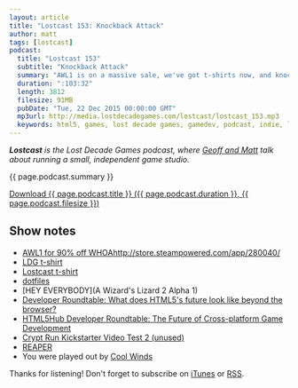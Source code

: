 ```yaml
---
layout: article
title: "Lostcast 153: Knockback Attack"
author: matt
tags: [lostcast]
podcast:
  title: "Lostcast 153"
  subtitle: "Knockback Attack"
  summary: "AWL1 is on a massive sale, we've got t-shirts now, and knockback is cool let's discuss! Also general Christmas cheer or whatever."
  duration: ":103:32"
  length: 3812
  filesize: 91MB
  pubDate: "Tue, 22 Dec 2015 00:00:00 GMT"
  mp3url: http://media.lostdecadegames.com/lostcast/lostcast_153.mp3
  keywords: html5, games, lost decade games, gamedev, podcast, indie, lostcast
---
```

_**Lostcast** is the Lost Decade Games podcast, where [Geoff and Matt](/about/) talk about running a small, independent game studio._

{{ page.podcast.summary }}

<a class="download-podcast" href="{{ page.podcast.mp3url }}">
	Download {{ page.podcast.title }} ({{ page.podcast.duration }}, {{ page.podcast.filesize }})
</a>

## Show notes

* [AWL1 for 90% off WHOA]()http://store.steampowered.com/app/280040/
* [LDG t-shirt](http://www.redbubble.com/people/lostdecadegames/works/17619797-ldg-logo)
* [Lostcast t-shirt](http://www.redbubble.com/people/lostdecadegames/works/19716910-lostcast-with-dj-raga)
* [dotfiles](https://github.com/richtaur/dotfiles)
* [HEY EVERYBODY](A Wizard's Lizard 2 Alpha 1)
* [Developer Roundtable: What does HTML5's future look like beyond the browser?](https://www.youtube.com/watch?v=FlRZZB3NoBI)
* [HTML5Hub Developer Roundtable: The Future of Cross-platform Game Development](https://www.youtube.com/watch?v=BVdKCdOP51A)
* [Crypt Run Kickstarter Video Test 2 (unused)](https://www.youtube.com/watch?v=4gc7o5AZJfI)
* [REAPER](http://www.reaper.fm/)
* You were played out by [Cool Winds](https://chiptuneswin.bandcamp.com/track/cool-winds)

Thanks for listening! Don't forget to subscribe on [iTunes](http://itunes.apple.com/us/podcast/lostcast/id481950724) or [RSS](/lostcast.xml).
